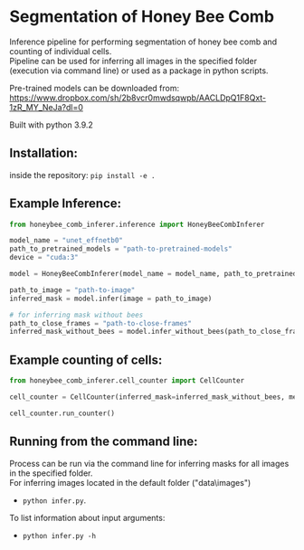 # Segmentation of Honey Bee Comb
Inference pipeline for performing segmentation of honey bee comb and counting of individual cells.\
Pipeline can be used for inferring all images in the specified folder (execution via command line) or used as a package in python scripts.

Pre-trained models can be downloaded from: https://www.dropbox.com/sh/2b8vcr0mwdsqwpb/AACLDpQ1F8Qxt-1zR_MY_NeJa?dl=0

Built with python 3.9.2
## Installation:

inside the repository: `pip install -e .`

## Example Inference:

```python
from honeybee_comb_inferer.inference import HoneyBeeCombInferer

model_name = "unet_effnetb0"
path_to_pretrained_models = "path-to-pretrained-models"
device = "cuda:3"

model = HoneyBeeCombInferer(model_name = model_name, path_to_pretrained_models = path_to_pretrained_models, device = device)

path_to_image = "path-to-image"
inferred_mask = model.infer(image = path_to_image)

# for inferring mask without bees
path_to_close_frames = "path-to-close-frames"
inferred_mask_without_bees = model.infer_without_bees(path_to_close_frames)
```

## Example counting of cells:

```python
from honeybee_comb_inferer.cell_counter import CellCounter

cell_counter = CellCounter(inferred_mask=inferred_mask_without_bees, method = "edt")

cell_counter.run_counter()
```

## Running from the command line:
Process can be run via the command line for inferring masks for all images in the specified folder.\
For inferring images located in the default folder ("data\images")
- `python infer.py`. 

To list information about input arguments: 
- `python infer.py -h`
